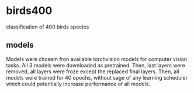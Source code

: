 # birds400
classification of 400 birds species
## models
Models were chosem fron available torchvision models for computer vision tasks. All 3 models were downloaded as pretrained. 
Then, last layers were removed, all layers were froze except the replaced final layers.
Then, all models were trained for 40 epochs, without sage of any learning scheduler which could potentially increase performance of all models.
